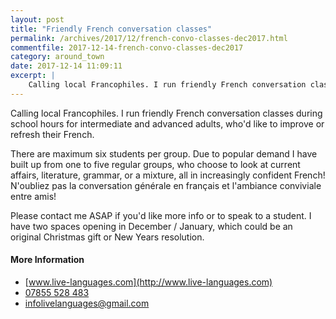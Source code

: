 ```yaml
---
layout: post
title: "Friendly French conversation classes"
permalink: /archives/2017/12/french-convo-classes-dec2017.html
commentfile: 2017-12-14-french-convo-classes-dec2017
category: around_town
date: 2017-12-14 11:09:11
excerpt: |
    Calling local Francophiles. I run friendly French conversation classes during school hours for intermediate and advanced adults, who'd like to improve or refresh their French.
---
```


Calling local Francophiles. I run friendly French conversation classes during school hours for intermediate and advanced adults, who'd like to improve or refresh their French.

There are maximum six students per group. Due to popular demand I have built up from one to five regular groups, who choose to look at current affairs, literature, grammar, or a mixture, all in increasingly confident French! N'oubliez pas la conversation générale en français et l'ambiance conviviale entre amis!

Please contact me ASAP if you'd like more info or to speak to a student. I have two spaces opening in December / January, which could be an original Christmas gift or New Years resolution.

#### More Information

-   [www.live-languages.com](http://www.live-languages.com)
-   [07855 528 483](tel:+447855528483)
-   <infolivelanguages@gmail.com>
